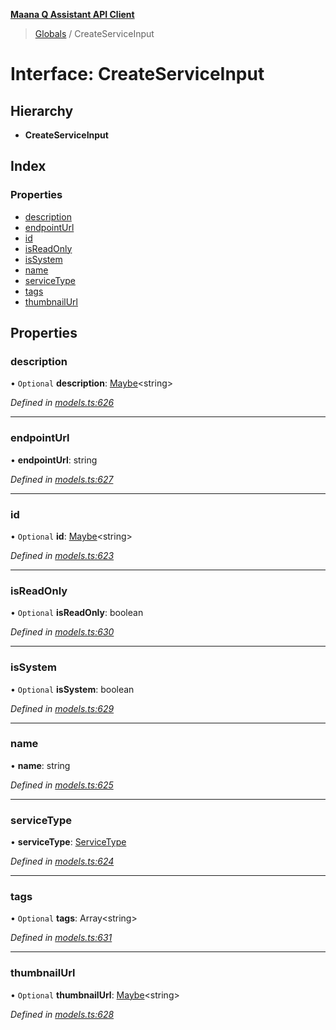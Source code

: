 **[Maana Q Assistant API Client](../README.md)**

> [Globals](../README.md) / CreateServiceInput

# Interface: CreateServiceInput

## Hierarchy

* **CreateServiceInput**

## Index

### Properties

* [description](createserviceinput.md#description)
* [endpointUrl](createserviceinput.md#endpointurl)
* [id](createserviceinput.md#id)
* [isReadOnly](createserviceinput.md#isreadonly)
* [isSystem](createserviceinput.md#issystem)
* [name](createserviceinput.md#name)
* [serviceType](createserviceinput.md#servicetype)
* [tags](createserviceinput.md#tags)
* [thumbnailUrl](createserviceinput.md#thumbnailurl)

## Properties

### description

• `Optional` **description**: [Maybe](../README.md#maybe)\<string>

*Defined in [models.ts:626](https://github.com/maana-io/q-assistant-client/blob/develop/src/models.ts#L626)*

___

### endpointUrl

•  **endpointUrl**: string

*Defined in [models.ts:627](https://github.com/maana-io/q-assistant-client/blob/develop/src/models.ts#L627)*

___

### id

• `Optional` **id**: [Maybe](../README.md#maybe)\<string>

*Defined in [models.ts:623](https://github.com/maana-io/q-assistant-client/blob/develop/src/models.ts#L623)*

___

### isReadOnly

• `Optional` **isReadOnly**: boolean

*Defined in [models.ts:630](https://github.com/maana-io/q-assistant-client/blob/develop/src/models.ts#L630)*

___

### isSystem

• `Optional` **isSystem**: boolean

*Defined in [models.ts:629](https://github.com/maana-io/q-assistant-client/blob/develop/src/models.ts#L629)*

___

### name

•  **name**: string

*Defined in [models.ts:625](https://github.com/maana-io/q-assistant-client/blob/develop/src/models.ts#L625)*

___

### serviceType

•  **serviceType**: [ServiceType](../enums/servicetype.md)

*Defined in [models.ts:624](https://github.com/maana-io/q-assistant-client/blob/develop/src/models.ts#L624)*

___

### tags

• `Optional` **tags**: Array\<string>

*Defined in [models.ts:631](https://github.com/maana-io/q-assistant-client/blob/develop/src/models.ts#L631)*

___

### thumbnailUrl

• `Optional` **thumbnailUrl**: [Maybe](../README.md#maybe)\<string>

*Defined in [models.ts:628](https://github.com/maana-io/q-assistant-client/blob/develop/src/models.ts#L628)*
